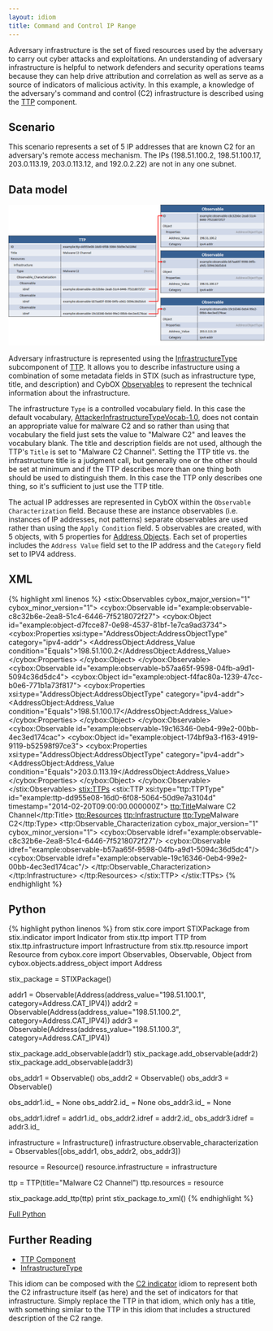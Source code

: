 ```yaml
---
layout: idiom
title: Command and Control IP Range
---
```


Adversary infrastructure is the set of fixed resources used by the adversary to carry out cyber attacks and exploitations. An understanding of adversary infrastructure is helpful to network defenders and security operations teams because they can help drive attribution and correlation as well as serve as a source of indicators of malicious activity. In this example, a knowledge of the adversary's command and control (C2) infrastructure is described using the [TTP](/documentation/ttp/TTPType) component.

## Scenario

This scenario represents a set of 5 IP addresses that are known C2 for an adversary's remote access mechanism. The IPs (198.51.100.2, 198.51.100.17, 203.0.113.19, 203.0.113.12, and 192.0.2.22) are not in any one subnet.

## Data model

<img src="diagram.png" alt="Command and Control IP Range" />

Adversary infrastructure is represented using the [InfrastructureType](/documentation/ttp/InfrastructureType) subcomponent of [TTP](/documentation/ttp/TTPType). It allows you to describe infastructure using a combination of some metadata fields in STIX (such as infrastructure type, title, and description) and CybOX [Observables](/documentation/cybox/ObservableType) to represent the technical information about the infrastructure.

The infrastructure `Type` is a controlled vocabulary field. In this case the default vocabulary, [AttackerInfrastructureTypeVocab-1.0](/documentation/stixVocabs/AttackerInfrastructureTypeVocab-1.0), does not contain an appropriate value for malware C2 and so rather than using that vocabulary the field just sets the value to "Malware C2" and leaves the vocabulary blank. The title and description fields are not used, although the TTP's `Title` is set to "Malware C2 Channel". Setting the TTP title vs. the infrastructure title is a judgment call, but generally one or the other should be set at minimum and if the TTP describes more than one thing both should be used to distinguish them. In this case the TTP only describes one thing, so it's sufficient to just use the TTP title.

The actual IP addresses are represented in CybOX within the `Observable Characterization` field. Because these are instance observables (i.e. instances of IP addresses, not patterns) separate observables are used rather than using the `Apply Condition` field. 5 observables are created, with 5 objects, with 5 properties for [Address Objects](/documentation/AddressObj/AddressObjectType). Each set of properties includes the `Address Value` field set to the IP address and the `Category` field set to IPV4 address.

## XML

{% highlight xml linenos %}
<stix:Observables cybox_major_version="1" cybox_minor_version="1">
    <cybox:Observable id="example:observable-c8c32b6e-2ea8-51c4-6446-7f5218072f27">
        <cybox:Object id="example:object-d7fcce87-0e98-4537-81bf-1e7ca9ad3734">
            <cybox:Properties xsi:type="AddressObject:AddressObjectType" category="ipv4-addr">
                <AddressObject:Address_Value condition="Equals">198.51.100.2</AddressObject:Address_Value>
            </cybox:Properties>
        </cybox:Object>
    </cybox:Observable>
    <cybox:Observable id="example:observable-b57aa65f-9598-04fb-a9d1-5094c36d5dc4">
        <cybox:Object id="example:object-f4fac80a-1239-47cc-b0e6-771b1a73f817">
            <cybox:Properties xsi:type="AddressObject:AddressObjectType" category="ipv4-addr">
                <AddressObject:Address_Value condition="Equals">198.51.100.17</AddressObject:Address_Value>
            </cybox:Properties>
        </cybox:Object>
    </cybox:Observable>
    <cybox:Observable id="example:observable-19c16346-0eb4-99e2-00bb-4ec3ed174cac">
        <cybox:Object id="example:object-174bf9a3-f163-4919-9119-b52598f97ce3">
            <cybox:Properties xsi:type="AddressObject:AddressObjectType" category="ipv4-addr">
                <AddressObject:Address_Value condition="Equals">203.0.113.19</AddressObject:Address_Value>
            </cybox:Properties>
        </cybox:Object>
    </cybox:Observable>
</stix:Observables>
<stix:TTPs>
    <stix:TTP xsi:type="ttp:TTPType" id="example:ttp-dd955e08-16d0-6f08-5064-50d9e7a3104d" timestamp="2014-02-20T09:00:00.000000Z">
        <ttp:Title>Malware C2 Channel</ttp:Title>
        <ttp:Resources>
            <ttp:Infrastructure>
                <ttp:Type>Malware C2</ttp:Type>
                <ttp:Observable_Characterization cybox_major_version="1" cybox_minor_version="1">
                    <cybox:Observable idref="example:observable-c8c32b6e-2ea8-51c4-6446-7f5218072f27"/>
                    <cybox:Observable idref="example:observable-b57aa65f-9598-04fb-a9d1-5094c36d5dc4"/>
                    <cybox:Observable idref="example:observable-19c16346-0eb4-99e2-00bb-4ec3ed174cac"/>
                </ttp:Observable_Characterization>
            </ttp:Infrastructure>
        </ttp:Resources>
    </stix:TTP>
</stix:TTPs> 
{% endhighlight %}

## Python

{% highlight python linenos %}
from stix.core import STIXPackage
from stix.indicator import Indicator
from stix.ttp import TTP
from stix.ttp.infrastructure import Infrastructure
from stix.ttp.resource import Resource
from cybox.core import Observables, Observable, Object
from cybox.objects.address_object import Address

stix_package = STIXPackage()
    
addr1 = Observable(Address(address_value="198.51.100.1", category=Address.CAT_IPV4))
addr2 = Observable(Address(address_value="198.51.100.2", category=Address.CAT_IPV4))
addr3 = Observable(Address(address_value="198.51.100.3", category=Address.CAT_IPV4))

stix_package.add_observable(addr1)
stix_package.add_observable(addr2)
stix_package.add_observable(addr3)

obs_addr1 = Observable()
obs_addr2 = Observable()
obs_addr3 = Observable()

obs_addr1.id_ = None
obs_addr2.id_ = None
obs_addr3.id_ = None

obs_addr1.idref = addr1.id_
obs_addr2.idref = addr2.id_
obs_addr3.idref = addr3.id_

infrastructure = Infrastructure()
infrastructure.observable_characterization = Observables([obs_addr1, obs_addr2, obs_addr3])

resource = Resource()
resource.infrastructure = infrastructure

ttp = TTP(title="Malware C2 Channel")
ttp.resources = resource

stix_package.add_ttp(ttp)
print stix_package.to_xml()
{% endhighlight %}

[Full Python](command-and-control-ip-range.py)

## Further Reading

* [TTP Component](/documentation/ttp/TTPType)
* [InfrastructureType](/documentation/ttp/InfrastructureType)

This idiom can be composed with the [C2 indicator](/idioms/indicator/c2-indicator) idiom to represent both the C2 infrastructure itself (as here) and the set of indicators for that infrastructure. Simply replace the TTP in that idiom, which only has a title, with something similar to the TTP in this idiom that includes a structured description of the C2 range.
